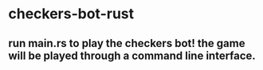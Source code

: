 # checkers-bot-rust

## run main.rs to play the checkers bot! the game will be played through a command line interface.